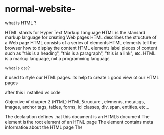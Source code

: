 # normal-website-

what is HTML ?

HTML stands for Hyper Text Markup Language
HTML is the standard markup language for creating Web pages
HTML describes the structure of a Web page
HTML consists of a series of elements
HTML elements tell the browser how to display the content
HTML elements label pieces of content such as "this is a heading", "this is a paragraph", "this is a link", etc.
HTML is a markup language, not a programming language.

what is css?

it used to style our HTML pages.
its help to create a good view of our HTML pages 


after this i installed vs code 

Objective of chapter 2 (HTML)
HTML Structure , elements, metatags, images, anchor tags, tables, forms, id, classes, div, span, entities, etc...

The <!DOCTYPE html> declaration defines that this document is an HTML5 document
The <html> element is the root element of an HTML page
The <head> element contains meta information about the HTML page
The <title> element specifies a title for the HTML page (which is shown in the browser's title bar or in the page's tab)
The <body> element defines the document's body, and is a container for all the visible contents, such as headings, paragraphs, images, hyperlinks, tables, lists, etc.
The <h1> element defines a large heading
The <p> element defines a paragraph

the <a> element for link the pages when we put the title tag in it toh jab hum hover krte hai toh uski kuch basic information dikhti hai link ke bina open hue
the <img> element to use image in our website 

 Types of Lists:
Tag	Use
<ul>	Unordered List (● bullets)
<ol>	Ordered List (1, 2, 3...)
<li>	List Item (har item ke liye)
<dl>	Description List (terms + descriptions)
<dt>	Description Term
<dd>	Description Detail

aur list me hum text paragraph image video audio link etc.... saare cheeze daal sakte hai 

today i learned about how to write the cv in HTML
 next learned about talbes and its features 
 able Elements with Description:
Tag	Description
<table>	Table banata hai
<tr> (table row)	Ek row define karta hai
<th> (table header)	Heading cell (bold + center by default)
<td> (table data)	Normal cell
<thead>	Table ke header section ko group karta hai
<tbody>	Main data rows ka group
<tfoot>	Table ke end (footer) section
colspan	 - Cell ko multiple columns me extend karta hai
rowspan	 - Cell ko multiple rows me extend karta hai

<i> ye wala tag text ko italic me convert krne ke liye use hota hai 
next is form 

Bhai 💡 forms HTML ka sabse important part hote hain jab tu user se input lena chahta hai — jaise:

Login / Signup

Contact Us

Search Bar

Payment Form

Feedback / Survey

🔍 Form Tags & Elements with Description
Tag / Attribute	Purpose
<form>	Form container hota hai
action=""	Form data kahan bhejna hai (URL)
method="get/post"	Kaise bhejna hai (GET = URL me, POST = secure body me)
<input>	Text, email, password, etc. ke liye input
<label>	Input ka label batata hai
<textarea>	Multi-line input field
<select> + <option>	Dropdown banata hai
<button> or input type="submit"	Submit button
name=""	Input ka name — server-side processing ke liye
value=""	Input ka default value
placeholder=""	Input me hint text
required	Field must fill
disabled, readonly	Control over editing

humne iske aage js me forms ki information ko save krne ke liye functionality di jisse humne form ko submit krne ke baad data ko console me dekh sakte hai aur edit aur delete bhi kar sakte hai


Class and ID attributes 
class ko multipule html elements share kr sakte hai
class ka use hum styling ke liye aur js me bhi kr sakte jiske through elements ko manipulate kr sakte hai 
class ko style krte hai jab toh dot lga ke class name aur parantheses me jo bhi style krna ho bo 

id attribute ek uniqueness provide krta hai kisi bhi ek html element ko aur iska use hum do baar nhi kr sakte same name se 
ID ko style krne ke liye hum hashtag aur id name use krte hai aur agge parentheses lga ki jo bhi style krna ho bo 

Note: The id name is case sensitive!

Note: The id name must contain at least one character, cannot start with a number, and must not contain whitespaces (spaces, tabs, etc.).